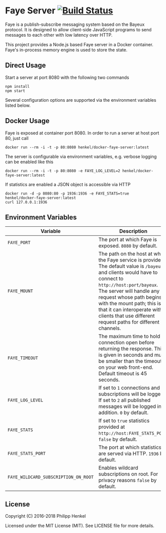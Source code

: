 Faye Server [![Build Status](https://travis-ci.org/philipphenkel/docker-faye-server.svg?branch=master)](https://travis-ci.org/philipphenkel/docker-faye-server)
===========

Faye is a publish-subscribe messaging system based on the Bayeux protocol. It is designed to allow client-side JavaScript programs to send messages to each other with low latency over HTTP.

This project provides a Node.js based Faye server in a Docker container. Faye's in-process memory engine is used to store the state.

Direct Usage
------------
Start a server at port 8080 with the following two commands

```console
npm install
npm start
```

Several configuration options are supported via the environment variables listed below.

Docker Usage
------------

Faye is exposed at container port 8080. In order to run a server at host port 80, just call

```console
docker run --rm -i -t -p 80:8080 henkel/docker-faye-server:latest
```

The server is configurable via environment variables, e.g. verbose logging can be enabled like this

```console
docker run --rm -i -t -p 80:8080 -e FAYE_LOG_LEVEL=2 henkel/docker-faye-server:latest
```

If statistics are enabled a JSON object is accessible via HTTP
```console
docker run -d -p 8080:80 -p 1936:1936 -e FAYE_STATS=true henkel/docker-faye-server:latest
curl 127.0.0.1:1936
```

Environment Variables
---------------------
Variable | Description
-------- | -----------
`FAYE_PORT` | The port at which Faye is exposed. `8080` by default.
`FAYE_MOUNT` | The path on the host at which the Faye service is provided. The default value is `/bayeux` and clients would have to connect to `http://host:port/bayeux`. The server will handle any request whose path begins with the mount path; this is so that it can interoperate with clients that use different request paths for different channels.
`FAYE_TIMEOUT` | The maximum time to hold a connection open before returning the response. This is given in seconds and must be smaller than the timeout on your web front-end. Default timeout is 45 seconds.
`FAYE_LOG_LEVEL` | If set to `1` connections and subscriptions will be logged. If set to `2` all published messages will be logged in addition. `0` by default.
`FAYE_STATS` | If set to `true` statistics provided at `http://host:FAYE_STATS_PORT`. `false` by default.
`FAYE_STATS_PORT` | The port at which statistics are served via HTTP. `1936` by default.
`FAYE_WILDCARD_SUBSCRIPTION_ON_ROOT` | Enables wildcard subscriptions on root. For privacy reasons `false` by default.

License
-------

Copyright (C) 2016-2018 Philipp Henkel

Licensed under the MIT License (MIT). See LICENSE file for more details.
